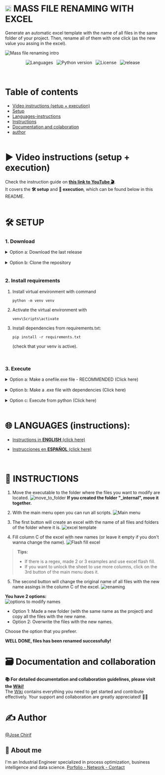 <h1> <img src="https://raw.githubusercontent.com/JoseChirif/Mass-file-renaming-with-excel/refs/heads/main/assets/icon.png" width="20" height="20" loading="lazy"/>  MASS FILE RENAMING WITH EXCEL </h1>


Generate an automatic excel template with the name of all files in the same folder of your project. Then, rename all of them with one click (as the new value you assing in the excel).

![Mass file renaming intro](https://github.com/user-attachments/assets/a83851ec-b4ee-43c1-a433-60317cde5f2f)

  <!--- Badges /> --->
<p align="center">
  <img src="https://img.shields.io/github/languages/top/JOSECHIRIF/Mass-file-renaming" alt="Languages" loading="lazy"/>
  &nbsp;
  <img src="https://img.shields.io/badge/python-3.11.5-blue" alt="Python version" loading="lazy"/>
  &nbsp;
  <img src="https://img.shields.io/github/license/JoseChirif/Mass-file-renaming-with-excel" alt="License" loading="lazy"/>
  &nbsp;
  <img src="https://img.shields.io/github/release/JoseChirif/Mass-file-renaming-with-excel" alt="release" loading="lazy"/>
</p>

<br>

# Table of contents
- [Video instructions (setup + execution)](#%EF%B8%8F-video-instructions-setup--execution)
- [Setup](#%EF%B8%8F-setup)
- [Languages-instructions](#-languages-instructions)
- [Instructions](#-instructions)
- [Documentation and colaboration](#%EF%B8%8F-documentation-and-collaboration)
- [author](#%EF%B8%8F-author)
<br><br>


# ▶️ Video instructions (setup + execution)

Check the instruction guide on **[this link to YouTube 🎬](https://youtu.be/hHnTrZ9BQAs)**. <br>
It covers the **🛠️ setup** and **📑 execution**, which can be found below in this README.
<br><br>


# 🛠️ SETUP

### 1. Download

<!-- Option a: Download the last release -->
<details>
  <summary>
    Option a: Download the last release
  </summary>
  <br>

  <ol>
    <li>Download the last release.rar
      <table>
        <tr>
        <td><img src="https://github.com/user-attachments/assets/b34da49e-b074-4c95-a122-f77645adba06" alt="go to release section" loading="lazy"/></td>
        <td><img src="https://github.com/user-attachments/assets/6f47e0fd-77bd-46be-b62e-c9e666084d09" alt="download the last rar file" loading="lazy"/></td>
        </tr>
      </table>
    </li>
    <li>Extract the .rar program
    </li>
  </ol>

</details>
<br>
<!-- Option a: Download the last release:END -->


<!-- Option b: Clone the repository -->
<details>
  <summary>
    Option b: Clone the repository
  </summary>
  <br>

  <ol>
    <li>Clone the repository with the command: <pre><code>git clone https://github.com/JoseChirif/Mass-file-renaming-with-excel.git </code></pre>
    </li>

  </ol>

</details>
<br>
<!-- Option b: Clone the repository:END -->





### 2. Install requirements

<ol>
 <li> Install virtual environment with command <pre><code>python -m venv venv</code></pre> </li>

<li> Activate the virtual environment with <pre><code>venv\Scripts\activate</code></pre> </li>

<li> Install dependencies from requirements.txt: <pre><code>pip install -r requirements.txt</code></pre>  (check that your venv is active). </li>

</ol>
<br>



### 3. Execute
  
<!-- Option a: Make a onefile.exe file - RECOMMENDED (Click here):START -->
<details>
  <summary>
    Option a: Make a onefile.exe file - RECOMMENDED (Click here)
  </summary>
  <br>

  <ol>
    <li>Run: <pre><code>python build_exe.py</code></pre>
      or Run: <pre><code>pyinstaller --onefile --windowed --clean --noupx `
  --add-data "assets/*;assets" `
  --add-data "config/*;config" `
  --add-data "functions/*;functions" `
  --add-data "instructions/*;instructions" `
  --add-data "locales/*;locales" `
  --add-data "src/*;src" `
  --add-data "LICENSE.txt;." `
  --add-data "README.md;." `
  --add-data "instructions/styles/styles.css;instructions/styles" `
  --add-data "instructions/pictures/1 - Move to folder.png;instructions/pictures" `
  --add-data "instructions/pictures/2 - Main menu.png;instructions/pictures" `
  --add-data "instructions/pictures/3 - excel template.png;instructions/pictures" `
  --add-data "instructions/pictures/4 - Flash fill excel.gif;instructions/pictures" `
  --add-data "instructions/pictures/5 - renaming.png;instructions/pictures" `
  --add-data "instructions/pictures/6 - options to modify names.png;instructions/pictures" `
  --icon "assets/icon.ico" `
  --name "0 rename.exe" `
  "run.py"</code></pre>
    </li><br>

  <li>Then a "dist" folder will be created in the project's directory, containing a "0 rename.exe" folder. Inside it, you will find the .exe file and the "_internal" folder.
    <img src="https://github.com/user-attachments/assets/5ed0fc2a-7e48-49bd-a0b9-f7b8a4ea2181" alt="dist folder with dependecies" loading="lazy">
  </li>

  </ol>

</details>
<br>
<!-- Option a: Make a onefile.exe file - RECOMMENDED (Click here):END -->



<!-- Option b: Make a .exe file with dependencies (Click here):START -->
<details>
  <summary>
    Option b: Make a .exe file with dependencies (Click here)
  </summary>
  <br>

  <ol>
    <li>Run: <pre><code>pyinstaller --windowed --clean --noupx `
  --add-data "assets/*;assets" `
  --add-data "config/*;config" `
  --add-data "functions/*;functions" `
  --add-data "instructions/*;instructions" `
  --add-data "locales/*;locales" `
  --add-data "src/*;src" `
  --add-data "LICENSE.txt;." `
  --add-data "README.md;." `
  --add-data "instructions/styles/styles.css;instructions/styles" `
  --add-data "instructions/pictures/1 - Move to folder.png;instructions/pictures" `
  --add-data "instructions/pictures/2 - Main menu.png;instructions/pictures" `
  --add-data "instructions/pictures/3 - excel template.png;instructions/pictures" `
  --add-data "instructions/pictures/4 - Flash fill excel.gif;instructions/pictures" `
  --add-data "instructions/pictures/5 - renaming.png;instructions/pictures" `
  --add-data "instructions/pictures/6 - options to modify names.png;instructions/pictures" `
  --icon "assets/icon.ico" `
  --name "0 rename.exe" `
  "run.py"</code></pre>
    </li><br>

  <li>Then the folder "dist" will be created in the project's folder. Inside is the .exe file with the folder "_internal".
    <img src="https://github.com/user-attachments/assets/1bf41ab5-db6b-4581-afc0-1b2921df1242" alt="dist folder" loading="lazy">
  </li>
  <li>Move and keep .exe file with the folder "_internal" together all the time. <strong>The .exe file won't work if the "_internal" folder is not in the same directory.</strong></li>

  </ol>

</details>
<br>
<!-- Option b: Make a .exe file with dependencies (Click here):END -->




<!-- Option c: Execute from python (Click here):START -->
<details>
  <summary>
    Option c: Execute from python (Click here)
  </summary>
  <br>

  <ol>
    <li>Execute run.py to enter the main menu: 
      <pre><code>python run.py</code></pre>
    </li><br>
    <li><p><strong>Scripts will modify the name of files in project's parent directory instead of where the executable is.</strong></p></li>
    <img src="https://github.com/user-attachments/assets/5550e35f-2d79-4afd-bb6a-b61d27045e82" alt="father's directory" loading="lazy">

  </ol>
  

    
</details>
<br>
<!-- Option c: Execute from python (Click here):END -->    



# 🌐 LANGUAGES (instructions):
- [Instructions in **ENGLISH** (click here)](#-instructions)

- [Instrucciones en **ESPAÑOL** (click here)](https://github.com/JoseChirif/Mass-file-renaming/blob/main/instructions/Instructions%20-%20es.md)

<br>

# 📑 INSTRUCTIONS
  1. Move the executable to the folder where the files you want to modify are located.
    ![move_to_folder](https://github.com/user-attachments/assets/a186ba66-b2f7-452f-8797-4f054907d76f)
    **If you created the folder "_internal", move it together.**

  2. With the main menu open you can run all scripts.
    ![Main menu](https://github.com/user-attachments/assets/74ce9fb0-3c13-4362-8180-7c721d530cb4)

  3. The first button will create an excel with the name of all files and folders of the folder where it is.
    ![excel template](https://github.com/user-attachments/assets/c43eb533-498d-46a5-87d3-1ab98e0f8348)

  4. Fill column C of the excel with new names (or leave it empty if you don't wanna change the name).
    ![Flash fill excel](https://github.com/user-attachments/assets/ec5e8c1a-dc87-49f7-bff6-abe98b32a57c)
  >    **Tips:** 
  >    - If there is a regex, made 2 or 3 examples and use excel flash fill.
  >    - If you want to unlock the sheet to use more columns, click on the 3rd button of the main menu does it.

  5. The second button will change the original name of all files with the new name assings in the column C of the excel.
    ![renaming](https://github.com/user-attachments/assets/e8aa9663-363b-4297-aa6f-55cae6d83c77)


  **You have 2 options:** <br>
    ![options to modify names](https://github.com/user-attachments/assets/8d4136fe-5dc2-43c5-875a-fc729e16124d) 
  - Option 1: Made a new folder (with the same name as the project) and copy all the files with the new name.
  - Option 2: Overwrite the files with the new names.

  Choose the option that you prefeer.


**WELL DONE, files has been renamed successfully!**


# 🗃️ Documentation and collaboration
**📚 For detailed documentation and collaboration guidelines, please visit the [Wiki!](https://github.com/JoseChirif/Mass-file-renaming-with-excel/wiki) <br>**
The [Wiki](https://github.com/JoseChirif/Mass-file-renaming-with-excel/wiki) contains everything you need to get started and contribute effectively. Your support and collaboration are greatly appreciated! 🚀✨


# ✍️ Author
[@Jose Chirif](https://github.com/JoseChirif)

## 🚀 About me
I'm an Industrial Engineer specialized in process optimization, business intelligence and data science.
[Porfolio - Network - Contact](https://linktr.ee/jchirif)







